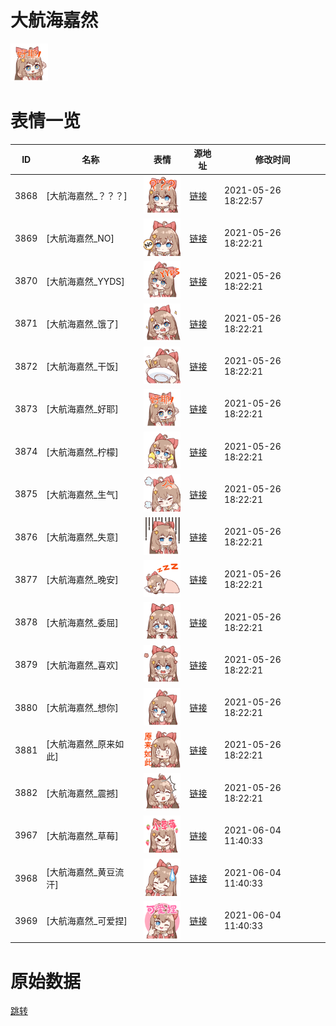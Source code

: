 # 大航海嘉然

<img src="./cover.png" height="60" alt="cover" />

# 表情一览

|ID|名称|表情|源地址|修改时间|
|----|----|----|----|----|
|3868|[大航海嘉然_？？？]|<img src="./pic/003868_%5B大航海嘉然_？？？%5D.png" height="60" alt="？？？"/>|[链接](http://i0.hdslb.com/bfs/emote/62c63c377ab71b151ca14f36d5de8f22224bff3e.png)|2021-05-26 18:22:57|
|3869|[大航海嘉然_NO]|<img src="./pic/003869_%5B大航海嘉然_NO%5D.png" height="60" alt="NO"/>|[链接](http://i0.hdslb.com/bfs/emote/5a3711be72b6d75cd1a88b3877b11ac37f347ee5.png)|2021-05-26 18:22:21|
|3870|[大航海嘉然_YYDS]|<img src="./pic/003870_%5B大航海嘉然_YYDS%5D.png" height="60" alt="YYDS"/>|[链接](http://i0.hdslb.com/bfs/emote/77bc8051ad2e8ff84382268801d5fe85ae9b0e2b.png)|2021-05-26 18:22:21|
|3871|[大航海嘉然_饿了]|<img src="./pic/003871_%5B大航海嘉然_饿了%5D.png" height="60" alt="饿了"/>|[链接](http://i0.hdslb.com/bfs/emote/24efe361c443e657b11dbe77855002e8eb3b62c1.png)|2021-05-26 18:22:21|
|3872|[大航海嘉然_干饭]|<img src="./pic/003872_%5B大航海嘉然_干饭%5D.png" height="60" alt="干饭"/>|[链接](http://i0.hdslb.com/bfs/emote/814651c664802627ccc4fa5d7a74ba8353045a0b.png)|2021-05-26 18:22:21|
|3873|[大航海嘉然_好耶]|<img src="./pic/003873_%5B大航海嘉然_好耶%5D.png" height="60" alt="好耶"/>|[链接](http://i0.hdslb.com/bfs/emote/aa80c99462285de0ef2edc2f3888d2b275a43f51.png)|2021-05-26 18:22:21|
|3874|[大航海嘉然_柠檬]|<img src="./pic/003874_%5B大航海嘉然_柠檬%5D.png" height="60" alt="柠檬"/>|[链接](http://i0.hdslb.com/bfs/emote/55d3922190bc885b5a38dc62f4b49709498b6b8d.png)|2021-05-26 18:22:21|
|3875|[大航海嘉然_生气]|<img src="./pic/003875_%5B大航海嘉然_生气%5D.png" height="60" alt="生气"/>|[链接](http://i0.hdslb.com/bfs/emote/4900810ac900ab4a2b58b206acb49c3207553cde.png)|2021-05-26 18:22:21|
|3876|[大航海嘉然_失意]|<img src="./pic/003876_%5B大航海嘉然_失意%5D.png" height="60" alt="失意"/>|[链接](http://i0.hdslb.com/bfs/emote/dc3707cec17e5c296734cdb01ef03d6896c75ae1.png)|2021-05-26 18:22:21|
|3877|[大航海嘉然_晚安]|<img src="./pic/003877_%5B大航海嘉然_晚安%5D.png" height="60" alt="晚安"/>|[链接](http://i0.hdslb.com/bfs/emote/7a72fd17aff5045bcb6c8bbf95e4de47701d499f.png)|2021-05-26 18:22:21|
|3878|[大航海嘉然_委屈]|<img src="./pic/003878_%5B大航海嘉然_委屈%5D.png" height="60" alt="委屈"/>|[链接](http://i0.hdslb.com/bfs/emote/6b19226bd0cbca2e7568cf070c68589882754823.png)|2021-05-26 18:22:21|
|3879|[大航海嘉然_喜欢]|<img src="./pic/003879_%5B大航海嘉然_喜欢%5D.png" height="60" alt="喜欢"/>|[链接](http://i0.hdslb.com/bfs/emote/1abad1e3a3cbc9a647fad73a46f05a4cce7d18b6.png)|2021-05-26 18:22:21|
|3880|[大航海嘉然_想你]|<img src="./pic/003880_%5B大航海嘉然_想你%5D.png" height="60" alt="想你"/>|[链接](http://i0.hdslb.com/bfs/emote/c47c5bc1bbd491f4307ff0fb2e8fe25f607b8781.png)|2021-05-26 18:22:21|
|3881|[大航海嘉然_原来如此]|<img src="./pic/003881_%5B大航海嘉然_原来如此%5D.png" height="60" alt="原来如此"/>|[链接](http://i0.hdslb.com/bfs/emote/4e60251e65998275a69aa8c7ca187c43510c90e1.png)|2021-05-26 18:22:21|
|3882|[大航海嘉然_震撼]|<img src="./pic/003882_%5B大航海嘉然_震撼%5D.png" height="60" alt="震撼"/>|[链接](http://i0.hdslb.com/bfs/emote/574252fa6ffe487561593d1a7b757743f5aa1902.png)|2021-05-26 18:22:21|
|3967|[大航海嘉然_草莓]|<img src="./pic/003967_%5B大航海嘉然_草莓%5D.png" height="60" alt="草莓"/>|[链接](http://i0.hdslb.com/bfs/emote/d42c31bf5ede18dea13f651ebed4441f968ce5fa.png)|2021-06-04 11:40:33|
|3968|[大航海嘉然_黄豆流汗]|<img src="./pic/003968_%5B大航海嘉然_黄豆流汗%5D.png" height="60" alt="黄豆流汗"/>|[链接](http://i0.hdslb.com/bfs/emote/d4ba5aaed2e7ae406c1c57ad7c5b799c725a6c2b.png)|2021-06-04 11:40:33|
|3969|[大航海嘉然_可爱捏]|<img src="./pic/003969_%5B大航海嘉然_可爱捏%5D.png" height="60" alt="可爱捏"/>|[链接](http://i0.hdslb.com/bfs/emote/ff4f7bc4105ed165cbdced23978ab029b16d5fde.png)|2021-06-04 11:40:33|

# 原始数据

[跳转](./raw.json)

